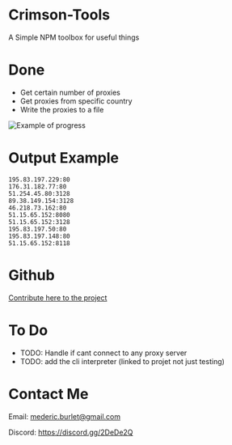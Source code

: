 # Crimson-Tools

A Simple NPM toolbox for useful things

# Done

 - Get certain number of proxies
 - Get proxies from specific country
 - Write the proxies to a file

![Example of progress](res/proxyList.gif)

# Output Example

```
195.83.197.229:80
176.31.182.77:80
51.254.45.80:3128
89.38.149.154:3128
46.218.73.162:80
51.15.65.152:8080
51.15.65.152:3128
195.83.197.50:80
195.83.197.148:80
51.15.65.152:8118
```
# Github

[Contribute here to the project](https://github.com/crimson-med/Crimson-Tools)

# To Do

 - TODO: Handle if cant connect to any proxy server
 - TODO: add the cli interpreter (linked to projet not just testing)

# Contact Me

Email: mederic.burlet@gmail.com

Discord: https://discord.gg/2DeDe2Q
